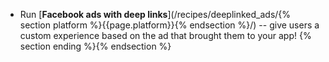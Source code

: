 * Run [**Facebook ads with deep links**](/recipes/deeplinked_ads/{% section platform %}{{page.platform}}{% endsection %}/) -- give users a custom experience based on the ad that brought them to your app! {% section ending %}{% endsection %}

